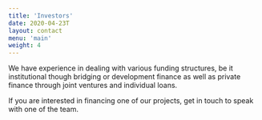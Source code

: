 ```yaml
---
title: 'Investors'
date: 2020-04-23T
layout: contact
menu: 'main'
weight: 4
---
```


We have experience in dealing with various funding structures, be it institutional though bridging or development finance as well as private finance through joint ventures and individual loans.

If you are interested in financing one of our projects, get in touch to speak with one of the team.
